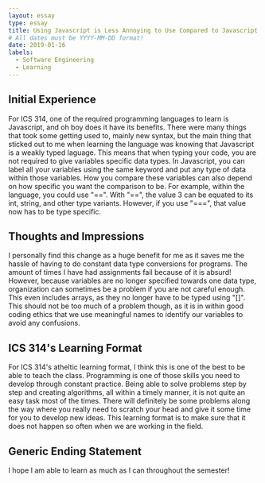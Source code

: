 ```yaml
---
layout: essay
type: essay
title: Using Javascript is Less Annoying to Use Compared to Javascript and My Impressions On ICS 314's Learning Format
# All dates must be YYYY-MM-DD format!
date: 2019-01-16
labels:
  - Software Engineering
  - Learning
---
```


## Initial Experience 
  For ICS 314, one of the required programming languages to learn is Javascript, and oh boy does it have its benefits. There were many things that took some getting used to, mainly new syntax, but the main thing that sticked out to me when learning the language was knowing that Javascript is a weakly typed laguage. This means that when typing your code, you are not required to give variables specific data types. In Javascript, you can label all your variables using the same keyword and put any type of data within those variables. How you compare these variables can also depend on how specific you want the comparison to be. For example, within the language, you could use "==". With "==", the value 3 can be equated to its int, string, and other type variants. However, if you use "===", that value now has to be type specific.

## Thoughts and Impressions
  I personally find this change as a huge benefit for me as it saves me the hassle of having to do constant data type conversions for programs. The amount of times I have had assignments fail because of it is absurd! However, because variables are no longer specified towards one data type, organization can sometimes be a problem if you are not careful enough. This even includes arrays, as they no longer have to be typed using "[]". This should not be too much of a problem though, as it is in within good coding ethics that we use meaningful names to identify our variables to avoid any confusions. 

## ICS 314's Learning Format
  For ICS 314's atheltic learning format, I think this is one of the best to be able to teach the class. Programming is one of those skills you need to develop through constant practice. Being able to solve problems step by step and creating algorithms, all within a timely manner, it is not quite an easy task most of the times. There will definitely be some problems along the way where you really need to scratch your head and give it some time for you to develop new ideas. This learning format is to make sure that it does not happen so often when we are working in the field.
  
## Generic Ending Statement
  I hope I am able to learn as much as I can throughout the semester!
